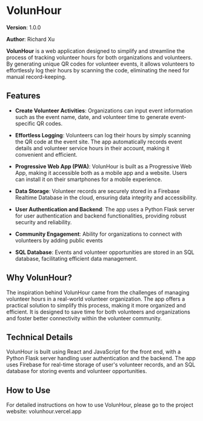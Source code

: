 # VolunHour

**Version**: 1.0.0

**Author**: Richard Xu

**VolunHour** is a web application designed to simplify and streamline the process of tracking volunteer hours for both organizations and volunteers. By generating unique QR codes for volunteer events, it allows volunteers to effortlessly log their hours by scanning the code, eliminating the need for manual record-keeping.

## Features

- **Create Volunteer Activities**: Organizations can input event information such as the event name, date, and volunteer time to generate event-specific QR codes.

- **Effortless Logging**: Volunteers can log their hours by simply scanning the QR code at the event site. The app automatically records event details and volunteer service hours in their account, making it convenient and efficient.

- **Progressive Web App (PWA)**: VolunHour is built as a Progressive Web App, making it accessible both as a mobile app and a website. Users can install it on their smartphones for a mobile experience.

- **Data Storage**: Volunteer records are securely stored in a Firebase Realtime Database in the cloud, ensuring data integrity and accessibility.

- **User Authentication and Backend**: The app uses a Python Flask server for user authentication and backend functionalities, providing robust security and reliability.

- **Community Engagement**: Ability for organizations to connect with volunteers by adding public events

- **SQL Database**: Events and volunteer opportunities are stored in an SQL database, facilitating efficient data management.

## Why VolunHour?

The inspiration behind VolunHour came from the challenges of managing volunteer hours in a real-world volunteer organization. The app offers a practical solution to simplify this process, making it more organized and efficient. It is designed to save time for both volunteers and organizations and foster better connectivity within the volunteer community.

## Technical Details

VolunHour is built using React and JavaScript for the front end, with a Python Flask server handling user authentication and the backend. The app uses Firebase for real-time storage of user's volunteer records, and an SQL database for storing events and volunteer opportunities.

## How to Use

For detailed instructions on how to use VolunHour, please go to the project website: volunhour.vercel.app
